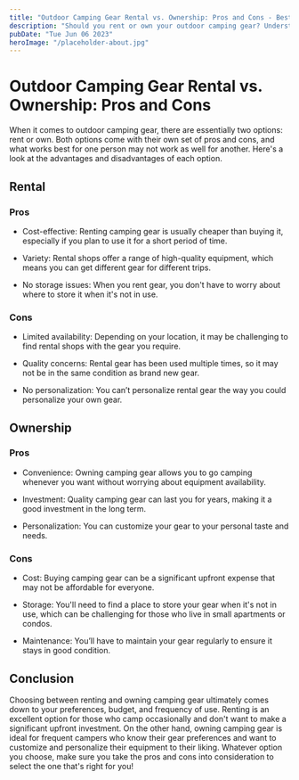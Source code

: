 ```yaml
---
title: "Outdoor Camping Gear Rental vs. Ownership: Pros and Cons - Best Options"
description: "Should you rent or own your outdoor camping gear? Understand the pros and cons of each option to choose the best for your needs. Read now!"
pubDate: "Tue Jun 06 2023"
heroImage: "/placeholder-about.jpg"
---
```


# Outdoor Camping Gear Rental vs. Ownership: Pros and Cons

When it comes to outdoor camping gear, there are essentially two options: rent or own. Both options come with their own set of pros and cons, and what works best for one person may not work as well for another. Here&#39;s a look at the advantages and disadvantages of each option.

## Rental

### Pros

- Cost-effective: Renting camping gear is usually cheaper than buying it, especially if you plan to use it for a short period of time.

- Variety: Rental shops offer a range of high-quality equipment, which means you can get different gear for different trips. 

- No storage issues: When you rent gear, you don&#39;t have to worry about where to store it when it&#39;s not in use.

### Cons

- Limited availability: Depending on your location, it may be challenging to find rental shops with the gear you require.

- Quality concerns: Rental gear has been used multiple times, so it may not be in the same condition as brand new gear.

- No personalization: You can’t personalize rental gear the way you could personalize your own gear. 

## Ownership

### Pros

- Convenience: Owning camping gear allows you to go camping whenever you want without worrying about equipment availability.

- Investment: Quality camping gear can last you for years, making it a good investment in the long term.

- Personalization: You can customize your gear to your personal taste and needs. 

### Cons

- Cost: Buying camping gear can be a significant upfront expense that may not be affordable for everyone.

- Storage: You&#39;ll need to find a place to store your gear when it&#39;s not in use, which can be challenging for those who live in small apartments or condos.

- Maintenance: You’ll have to maintain your gear regularly to ensure it stays in good condition.

## Conclusion

Choosing between renting and owning camping gear ultimately comes down to your preferences, budget, and frequency of use. Renting is an excellent option for those who camp occasionally and don&#39;t want to make a significant upfront investment. On the other hand, owning camping gear is ideal for frequent campers who know their gear preferences and want to customize and personalize their equipment to their liking. Whatever option you choose, make sure you take the pros and cons into consideration to select the one that&#39;s right for you!